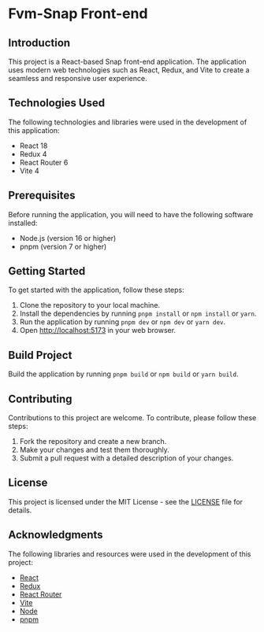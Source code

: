 # Fvm-Snap Front-end

## Introduction

This project is a React-based Snap front-end application. 
The application uses modern web technologies such as React, Redux, and Vite to create a seamless and responsive user experience.

## Technologies Used

The following technologies and libraries were used in the development of this
application:

- React 18
- Redux 4
- React Router 6
- Vite 4

## Prerequisites

Before running the application, you will need to have the following software
installed:

- Node.js (version 16 or higher)
- pnpm (version 7 or higher)

## Getting Started

To get started with the application, follow these steps:

1. Clone the repository to your local machine.
2. Install the dependencies by running `pnpm install` or `npm install` or
   `yarn`.
3. Run the application by running `pnpm dev` or `npm dev` or `yarn dev`.
4. Open [http://localhost:5173](http://localhost:5173) in your web browser.

## Build Project

Build the application by running `pnpm build` or `npm build` or `yarn build`.

## Contributing

Contributions to this project are welcome. To contribute, please follow these steps:

1. Fork the repository and create a new branch.
2. Make your changes and test them thoroughly.
3. Submit a pull request with a detailed description of your changes.

## License

This project is licensed under the MIT License - see the [LICENSE](LICENSE.md) file for details.

## Acknowledgments

The following libraries and resources were used in the development of this
project:

- [React](https://reactjs.org/)
- [Redux](https://redux.js.org/)
- [React Router](https://reactrouter.com/)
- [Vite](https://vitejs.cn/)
- [Node](https://nodejs.org/)
- [pnpm](https://pnpm.io/)
